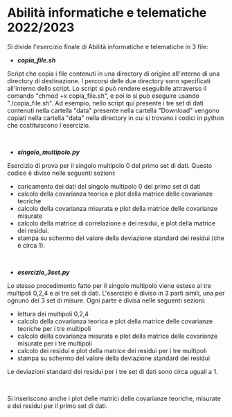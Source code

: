 # Abilità informatiche e telematiche 2022/2023
Si divide l'esercizio finale di Abilità informatiche e telematiche in 3 file:


* ***copia_file.sh***

Script che copia i file contenuti in una directory di origine all'interno di una directory di destinazione. I percorsi delle due directory sono specificati all'interno dello script.
Lo script si può rendere eseguibile attraverso il comando "chmod +x copia_file.sh", e poi lo si può eseguire usando "./copia_file.sh".
Ad esempio, nello script qui presente i tre set di dati contenuti nella cartella "data" presente nella cartella "Download" vengono copiati nella cartella "data" nella directory in cui si trovano i codici in python che costituiscono l'esercizio.

<br>

* ***singolo_multipolo.py***

Esercizio di prova per il singolo multipolo 0 del primo set di dati.
Questo codice è diviso nelle seguenti sezioni:
- caricamento dei dati del singolo multipolo 0 del primo set di dati
- calcolo della covarianza teorica e plot della matrice delle covarianze teoriche 
- calcolo della covarianza misurata e plot della matrice delle covarianze misurate
- calcolo della matrice di correlazione e dei residui, e plot della matrice dei residui.
- stampa su schermo del valore della deviazione standard dei residui (che è circa 1).

<br>

* ***esercizio_3set.py***

Lo stesso procedimento fatto per il singolo multipolo viene esteso ai tre multipoli 0,2,4 e ai tre set di dati.
L'esercizio è diviso in 3 parti simili, una per ognuno dei 3 set di misure. Ogni parte è divisa nelle seguenti sezioni:
- lettura dei multipoli 0,2,4
- calcolo della covarianza teorica e plot della matrice delle covarianze teoriche per i tre multipoli
- calcolo della covarianza misurata e plot della matrice delle covarianze misurate per i tre multipoli
- calcolo dei residui e plot della matrice dei residui per i tre multipoli
- stampa su schermo del valore della deviazione standard dei residui

Le deviazioni standard dei residui per i tre set di dati sono circa uguali a 1.

<br>

Si inseriscono anche i plot delle matrici delle covarianze teoriche, misurate e dei residui per il primo set di dati.
